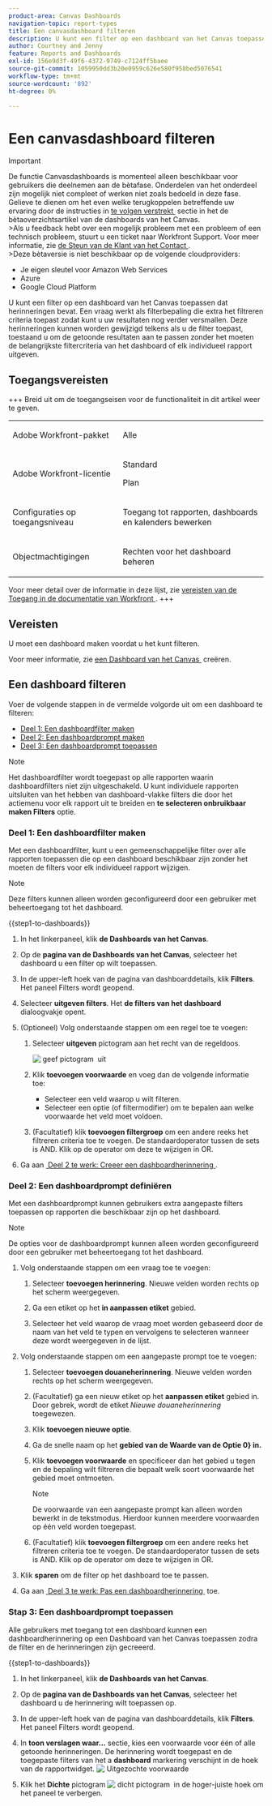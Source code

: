 ```yaml
---
product-area: Canvas Dashboards
navigation-topic: report-types
title: Een canvasdashboard filteren
description: U kunt een filter op een dashboard van het Canvas toepassen nadat het is gecreeerd.
author: Courtney and Jenny
feature: Reports and Dashboards
exl-id: 156e9d3f-49f6-4372-9749-c7124ff5baee
source-git-commit: 1059950dd3b20e0959c626e580f958bed5076541
workflow-type: tm+mt
source-wordcount: '892'
ht-degree: 0%

---
```


# Een canvasdashboard filteren

>[!IMPORTANT]
>
>De functie Canvasdashboards is momenteel alleen beschikbaar voor gebruikers die deelnemen aan de bètafase. Onderdelen van het onderdeel zijn mogelijk niet compleet of werken niet zoals bedoeld in deze fase. Gelieve te dienen om het even welke terugkoppelen betreffende uw ervaring door de instructies in [&#x200B; te volgen verstrekt &#x200B;](/help/quicksilver/product-announcements/betas/canvas-dashboards-beta/canvas-dashboards-beta-information.md#provide-feedback) sectie in het de bètaoverzichtsartikel van de dashboards van het Canvas.<br>
>&#x200B;>Als u feedback hebt over een mogelijk probleem met een probleem of een technisch probleem, stuurt u een ticket naar Workfront Support. Voor meer informatie, zie [&#x200B; de Steun van de Klant van het Contact &#x200B;](/help/quicksilver/workfront-basics/tips-tricks-and-troubleshooting/contact-customer-support.md).<br>
>&#x200B;>Deze bètaversie is niet beschikbaar op de volgende cloudproviders:
>
>* Je eigen sleutel voor Amazon Web Services
>* Azure
>* Google Cloud Platform


U kunt een filter op een dashboard van het Canvas toepassen dat herinneringen bevat. Een vraag werkt als filterbepaling die extra het filtreren criteria toepast zodat kunt u uw resultaten nog verder versmallen. Deze herinneringen kunnen worden gewijzigd telkens als u de filter toepast, toestaand u om de getoonde resultaten aan te passen zonder het moeten de belangrijkste filtercriteria van het dashboard of elk individueel rapport uitgeven.

## Toegangsvereisten

+++ Breid uit om de toegangseisen voor de functionaliteit in dit artikel weer te geven. 

<table style="table-layout:auto"> 
<col> 
</col> 
<col> 
</col> 
<tbody> 
<tr> 
   <td role="rowheader"><p>Adobe Workfront-pakket</p></td> 
   <td> 
<p>Alle </p> 
   </td> 
<tr> 
 <tr> 
   <td role="rowheader"><p>Adobe Workfront-licentie</p></td> 
   <td> 
<p>Standard</p> 
<p>Plan</p> 
   </td> 
   </tr> 
  </tr> 
  <tr> 
   <td role="rowheader"><p>Configuraties op toegangsniveau</p></td> 
   <td><p>Toegang tot rapporten, dashboards en kalenders bewerken</p>
  </td> 
  </tr> 
    </tr>  
        <tr> 
   <td role="rowheader"><p>Objectmachtigingen</p></td> 
   <td><p>Rechten voor het dashboard beheren</p>
  </td> 
  </tr> 
</tbody> 
</table>

Voor meer detail over de informatie in deze lijst, zie [&#x200B; vereisten van de Toegang in de documentatie van Workfront &#x200B;](/help/quicksilver/administration-and-setup/add-users/access-levels-and-object-permissions/access-level-requirements-in-documentation.md).
+++

## Vereisten

U moet een dashboard maken voordat u het kunt filteren.

Voor meer informatie, zie [&#x200B; een Dashboard van het Canvas &#x200B;](/help/quicksilver/reports-and-dashboards/canvas-dashboards/create-dashboards/create-dashboards.md) creëren.

## Een dashboard filteren

Voer de volgende stappen in de vermelde volgorde uit om een dashboard te filteren:

* [Deel 1: Een dashboardfilter maken](#part-1-create-a-dashboard-filter)
* [Deel 2: Een dashboardprompt maken](#part-2-define-a-dashboard-prompt)
* [Deel 3: Een dashboardprompt toepassen](#step-3-apply-a-dashboard-prompt)

>[!NOTE]
>
>Het dashboardfilter wordt toegepast op alle rapporten waarin dashboardfilters niet zijn uitgeschakeld.  U kunt individuele rapporten uitsluiten van het hebben van dashboard-vlakke filters die door het actiemenu voor elk rapport uit te breiden en **te selecteren onbruikbaar maken Filters** optie.


### Deel 1: Een dashboardfilter maken

Met een dashboardfilter, kunt u een gemeenschappelijke filter over alle rapporten toepassen die op een dashboard beschikbaar zijn zonder het moeten de filters voor elk individueel rapport wijzigen.

>[!NOTE]
>
>Deze filters kunnen alleen worden geconfigureerd door een gebruiker met beheertoegang tot het dashboard.


{{step1-to-dashboards}}

1. In het linkerpaneel, klik **de Dashboards van het Canvas**.

1. Op de **pagina van de Dashboards van het Canvas**, selecteer het dashboard u een filter op wilt toepassen.

1. In de upper-left hoek van de pagina van dashboarddetails, klik **Filters**. Het paneel Filters wordt geopend.

1. Selecteer **uitgeven filters**. Het **de filters van het dashboard** dialoogvakje opent.

1. (Optioneel) Volg onderstaande stappen om een regel toe te voegen:

   1. Selecteer **uitgeven** pictogram aan het recht van de regeldoos.

      ![&#x200B; geef pictogram &#x200B;](assets/edit-icon.png) uit

   1. Klik **toevoegen voorwaarde** en voeg dan de volgende informatie toe:
      * Selecteer een veld waarop u wilt filteren.
      * Selecteer een optie (of filtermodifier) om te bepalen aan welke voorwaarde het veld moet voldoen.

   1. (Facultatief) klik **toevoegen filtergroep** om een andere reeks het filtreren criteria toe te voegen. De standaardoperator tussen de sets is AND. Klik op de operator om deze te wijzigen in OR.

1. Ga aan [&#x200B; Deel 2 te werk: Creeer een dashboardherinnering &#x200B;](#part-2-define-a-dashboard-prompt).


### Deel 2: Een dashboardprompt definiëren

Met een dashboardprompt kunnen gebruikers extra aangepaste filters toepassen op rapporten die beschikbaar zijn op het dashboard.

>[!NOTE]
>
>De opties voor de dashboardprompt kunnen alleen worden geconfigureerd door een gebruiker met beheertoegang tot het dashboard.

1. Volg onderstaande stappen om een vraag toe te voegen:

   1. Selecteer **toevoegen herinnering**. Nieuwe velden worden rechts op het scherm weergegeven.

   1. Ga een etiket op het **in aanpassen etiket** gebied.

   1. Selecteer het veld waarop de vraag moet worden gebaseerd door de naam van het veld te typen en vervolgens te selecteren wanneer deze wordt weergegeven in de lijst. 

1. Volg onderstaande stappen om een aangepaste prompt toe te voegen:

   1. Selecteer **toevoegen douaneherinnering**. Nieuwe velden worden rechts op het scherm weergegeven.

   1. (Facultatief) ga een nieuw etiket op het **aanpassen etiket** gebied in. Door gebrek, wordt de etiket *Nieuwe douaneherinnering* toegewezen.

   1. Klik **toevoegen nieuwe optie**.

   1. Ga de snelle naam op het **gebied van de Waarde van de Optie 0&rbrace; in.**

   1. Klik **toevoegen voorwaarde** en specificeer dan het gebied u tegen en de bepaling wilt filtreren die bepaalt welk soort voorwaarde het gebied moet ontmoeten.

      >[!NOTE]
      >
      >De voorwaarde van een aangepaste prompt kan alleen worden bewerkt in de tekstmodus. Hierdoor kunnen meerdere voorwaarden op één veld worden toegepast.


   1. (Facultatief) klik **toevoegen filtergroep** om een andere reeks het filtreren criteria toe te voegen. De standaardoperator tussen de sets is AND. Klik op de operator om deze te wijzigen in OR.

1. Klik **sparen** om de filter op het dashboard toe te passen.

1. Ga aan [&#x200B; Deel 3 te werk: Pas een dashboardherinnering &#x200B;](#step-3-apply-a-dashboard-prompt) toe.

### Stap 3: Een dashboardprompt toepassen

Alle gebruikers met toegang tot een dashboard kunnen een dashboardherinnering op een Dashboard van het Canvas toepassen zodra de filter en de herinneringen zijn gecreeerd.

{{step1-to-dashboards}}

1. In het linkerpaneel, klik **de Dashboards van het Canvas**.

1. Op de **pagina van de Dashboards van het Canvas**, selecteer het dashboard u de herinnering wilt toepassen op.

1. In de upper-left hoek van de pagina van dashboarddetails, klik **Filters**. Het paneel Filters wordt geopend.

1. In **toon verslagen waar...** sectie, kies een voorwaarde voor één of alle getoonde herinneringen. De herinnering wordt toegepast en de toegepaste filters van het a **dashboard** markering verschijnt in de hoek van de rapportwidget.
   ![&#x200B; Uitgezochte voorwaarde &#x200B;](assets/prompts-list.png)

1. Klik het **Dichte** pictogram ![&#x200B; dicht pictogram &#x200B;](assets/close-icon.png) in de hoger-juiste hoek om het paneel te verbergen.
